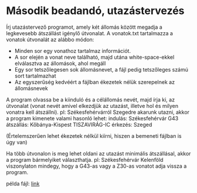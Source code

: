 Második beadandó, utazástervezés
================================

Írj utazástervező programot, amely két állomás között megadja a legkevesebb átszállást igénylő útvonalat.
A vonatok.txt tartalmazza a vonatok útvonalát az alábbo módon:
- Minden sor egy vonathoz tartalmaz információt.
- A sor elején a vonat neve található, majd utána white-space-ekkel elválasztva az állomások, ahol megáll
- Egy sor tetszőlegesen sok állomásnevet, a fájl pedig tetszőleges számú sort tartalmazhat
- Az egyszerűség kedvéért a fájlban ékezetek nélük szerepelnek az állomásnevek

A program olvassa be a kiinduló és a célállomás nevét, majd írja ki, az útvonalat (vonat nevét amivel elkezdjük az utazást, illetve hol és milyen vonatra kell átszállni). 
pl: Székesfehérvárról Szegedre akarunk utazni, akkor a program kimenete valami hasonló lehet:
indulás: Székesfehérvár G43
átszállás: Kőbánya-Kispest TISZAVIRÁG-IC
érkezés: Szeged

(Értelemszerűen lehet ékezetek nélkül kiírni, hiszen a bemeneti fájlban is úgy van)

Ha több útvonalon is meg lehet oldani az utazást minimális átszállásal, akkor a program bármelyiket választhatja.
pl: Székesfehérvár Kelenföld viszonylaton mindegy, hogy a G43-as vagy a Z30-as vonatot adja vissza a program.

példa fájl: [link](https://github.com/cr-lupin/cppgyakorlat/blob/master/beadando/vonat.txt)

